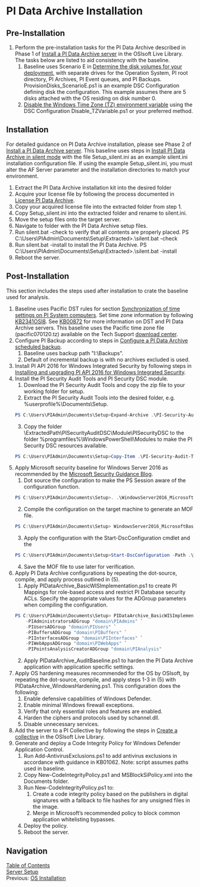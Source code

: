 # PI Data Archive Installation

## Pre-Installation
1. Perform the pre-installation tasks for the PI Data Archive described in Phase 1 of [Install a PI Data Archive server](https://livelibrary.osisoft.com/LiveLibrary/content/en/server-v10/GUID-9A426A4E-19AC-407B-BCB0-1A4B2F0BE580) in the OSIsoft Live Library.  The tasks below are listed to aid consistency with the baseline.   
    1. Baseline uses Scenario E in [Determine the disk volumes for your deployment](https://livelibrary.osisoft.com/LiveLibrary/content/en/server-v10/GUID-BEBB4194-0F3A-427D-88E6-8F6AE2FEDB61), with separate drives for the Operation System, PI root directory, PI Archives, PI Event queues, and PI Backups.  ProvisionDisks_ScenarioE.ps1 is an example DSC Configuration defining disk the configuration.  This example assumes there are 5 disks attached with the OS residing on disk number 0.   
    2. [Disable the Windows Time Zone (TZ) environment variable](https://livelibrary.osisoft.com/LiveLibrary/content/en/server-v10/GUID-0C38B6E6-B945-461B-AB42-0C212476315E) using the DSC Configuration Disable_TZVariable.ps1 or your preferred method. 

## Installation
For detailed guidance on PI Data Archive installation, please see Phase 2 of [Install a PI Data Archive server](https://livelibrary.osisoft.com/LiveLibrary/content/en/server-v10/GUID-9A426A4E-19AC-407B-BCB0-1A4B2F0BE580).  This baseline uses steps in [Install PI Data Archive in silent mode](https://livelibrary.osisoft.com/LiveLibrary/content/en/server-v10/GUID-3EAF6EA9-7EE9-4906-9E96-5EB02D7D2C90) with the file Setup_silent.ini as an example silent.ini installation configuration file.  If using the example Setup_silent.ini, you must alter the AF Server parameter and the installation directories to match your environment.
1.	Extract the PI Data Archive installation kit into the desired folder
2.	Acquire your license file by following the process documented in [License PI Data Archive](https://livelibrary.osisoft.com/LiveLibrary/content/en/server-v10/GUID-06AA6A50-DF6E-4097-9BD3-B6E39AF21806).
3.	Copy your acquired license file into the extracted folder from step 1.
4.	Copy Setup_silent.ini into the extracted folder and rename to silent.ini.
5.	Move the setup files onto the target server.
6.	Navigate to folder with the PI Data Archive setup files.
7.	Run silent.bat -check to verify that all contents are properly placed.
PS C:\Users\PIAdmin\Documents\Setup\Extracted>.\silent.bat -check
8.	Run silent.bat -install to install the PI Data Archive.
PS C:\Users\PIAdmin\Documents\Setup\Extracted>.\silent.bat -install
9.	Reboot the server.

## Post-Installation
This section includes the steps used after installation to crate the baseline used for analysis.
1.	Baseline uses Pacific DST rules for section [Synchronization of time settings on PI System computers](https://livelibrary.osisoft.com/LiveLibrary/content/en/server-v10/GUID-293F4478-3443-4A89-900B-070C1C2447E4).  Set time zone information by following [KB2341OSI8](https://techsupport.osisoft.com/Troubleshooting/KB/2341OSI8).  See [KB00872](https://techsupport.osisoft.com/Troubleshooting/KB/KB00872) for more information on DST and PI Data Archive servers.  This baseline uses the Pacific time zone file (pacific070120.tz) available on the Tech Support [download center](https://techsupport.osisoft.com/Troubleshooting/Releases/RL00358).
2.	Configure PI Backup according to steps in [Configure a PI Data Archive scheduled backup](https://livelibrary.osisoft.com/LiveLibrary/content/en/server-v10/GUID-8B4729DB-6141-42C9-9AAC-AC3F8E57F1B4).
    1.	Baseline uses backup path "I:\Backups".
    2.	Default of incremental backup is with no archives excluded is used.
3.	Install PI API 2016 for Windows Integrated Security by following steps in [Installing and upgrading PI API 2016 for Windows Integrated Security](https://livelibrary.osisoft.com/LiveLibrary/content/en/server-v10/GUID-CD8269B4-FB29-41C5-B809-3F45AEDA82BB).
4.	Install the PI Security Audit Tools and PI Security DSC module.
    1.	Download the PI Security Audit Tools and copy the zip file to your working folder for setup.
    2.	Extract the PI Security Audit Tools into the desired folder, e.g. %userprofile%\Documents\Setup.
    ```PowerShell
    PS C:\Users\PIAdmin\Documents\Setup>Expand-Archive .\PI-Security-Audit-Tools.zip .\
    ```  
    3.	Copy the folder \ExtractedPath\PISecurityAuditDSC\Module\PISecurityDSC to the folder %programfiles%\WindowsPowerShell\Modules to make the PI Security DSC resources available.
    ```PowerShell
    PS C:\Users\PIAdmin\Documents\Setup>Copy-Item .\PI-Security-Audit-Tools-master\PISecurityAuditDSC\Module\PISecurityDSC ($env:ProgramFiles + "\WindowsPowerShell\Modules") -Recurse -Verbose
    ```
5.	Apply Microsoft security baseline for Windows Server 2016 as recommended by the [Microsoft Security Guidance Blog](https://blogs.technet.microsoft.com/secguide/2016/10/17/security-baseline-for-windows-10-v1607-anniversary-edition-and-windows-server-2016/).
    1.	Dot source the configuration to make the PS Session aware of the configuration function.
    ```PowerShell
    PS C:\Users\PIAdmin\Documents\Setup>. .\WindowsServer2016_MicrosoftBaseline.ps1
    ```
    2.	Compile the configuration on the target machine to generate an MOF file.
    ```PowerShell
    PS C:\Users\PIAdmin\Documents\Setup> WindowsServer2016_MicrosoftBaseline
    ```
    3.	Apply the configuration with the Start-DscConfiguration cmdlet and the 
    ```PowerShell
    PS C:\Users\PIAdmin\Documents\Setup>Start-DscConfiguration -Path .\WindowsServer2016_MicrosoftBaseline -Wait -Verbose
    ```
    4.	Save the MOF file to use later for verification.
6.	Apply PI Data Archive configurations by repeating the dot-source, compile, and apply process outlined in (5).
    1.	Apply PIDataArchive_BasicWISImplementation.ps1 to create PI Mappings for role-based access and restrict PI Database security ACLs.  Specify the appropriate values for the ADGroup parameters when compiling the configuration.
    ```PowerShell
    PS C:\Users\PIAdmin\Documents\Setup> PIDataArchive_BasicWISImplementation `
        -PIAdministratorsADGroup "domain\PIAdmins" `
        -PIUsersADGroup "domain\PIUsers" `
        -PIBuffersADGroup "domain\PIBuffers" `
        -PIInterfacesADGroup "domain\PIInterfaces" `
        -PIWebAppsADGroup "domain\PIWebApps" `
        -PIPointsAnalysisCreatorADGroup "domain\PIAnalysis" 
    ```
    2.	Apply PIDataArchive_AuditBaseline.ps1 to harden the PI Data Archive application with application specific settings.
7.	Apply OS hardening measures recommended for the OS by OSIsoft, by repeating the dot-source, compile, and apply steps 1-3 in (5) with PIDataArchive_WindowsHardening.ps1.  This configuration does the following:
    1.	Enable defensive capabilities of Windows Defender.
    2.	Enable minimal Windows firewall exceptions.
    3.	Verify that only essential roles and features are enabled.
    4.	Harden the ciphers and protocols used by schannel.dll.
    5.	Disable unnecessary services.
8.	Add the server to a PI Collective by following the steps in [Create a collective](https://livelibrary.osisoft.com/LiveLibrary/content/en/server-v10/GUID-89F0B167-F42B-4643-A3F8-E692F58F5BD0) in the OSIsoft Live Library.
9.	Generate and deploy a Code Integrity Policy for Windows Defender Application Control.
    1.	Run Add-AntivirusExclusions.ps1 to add antivirus exclusions in accordance with guidance in KB01062.  Note: script assumes paths used in baseline.
    2.	Copy New-CodeIntegrityPolicy.ps1 and MSBlockSiPolicy.xml into the Documents folder.
    3.	Run New-CodeIntegrityPolicy.ps1 to:
        1.	Create a code integrity policy based on the publishers in digital signatures with a fallback to file hashes for any unsigned files in the image.
        2.	Merge in Microsoft’s recommended policy to block common application whitelisting bypasses.
    3.	Deploy the policy.
    4.	Reboot the server.

## Navigation
[Table of Contents](../Table%20of%20Contents.md)  
[Server Setup](../Server%20Setup.md)  
Previous: [OS Installation](OS%20Installation.md)